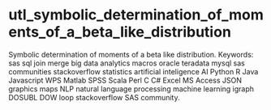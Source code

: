 # utl_symbolic_determination_of_moments_of_a_beta_like_distribution
Symbolic determination of moments of a beta like distribution.  Keywords: sas sql join merge big data analytics macros oracle teradata mysql sas communities stackoverflow statistics artificial inteligence AI Python R Java Javascript WPS Matlab SPSS Scala Perl C C# Excel MS Access JSON graphics maps NLP natural language processing machine learning igraph DOSUBL DOW loop stackoverflow SAS community.
